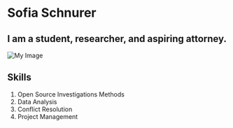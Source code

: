 # Sofia Schnurer
## I am a student, researcher, and aspiring attorney. 
![My Image](my-image.jpg)
## Skills
1. Open Source Investigations Methods
2. Data Analysis
3. Conflict Resolution
4. Project Management

